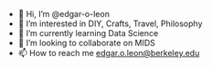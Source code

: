 - 👋 Hi, I’m @edgar-o-leon
- 👀 I’m interested in DIY, Crafts, Travel, Philosophy
- 🌱 I’m currently learning Data Science
- 💞️ I’m looking to collaborate on MIDS
- 📫 How to reach me edgar.o.leon@berkeley.edu

<!---
edgaroleon/edgaroleon is a ✨ special ✨ repository because its `README.md` (this file) appears on your GitHub profile.
You can click the Preview link to take a look at your changes.
--->
